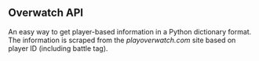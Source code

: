 ## Overwatch API

An easy way to get player-based information in a Python dictionary format.
The information is scraped from the *playoverwatch.com* site based on player ID (including battle tag).
